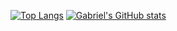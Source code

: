[![Top Langs](https://github-readme-stats.vercel.app/api/top-langs/?username=gabrielkrneiro&hide=php&layout=compact)](https://github.com/gabrielkrneiro/github-readme-stats)
[![Gabriel's GitHub stats](https://github-readme-stats.vercel.app/api?username=gabrielkrneiro)](https://github.com/gabrielkrneiro/github-readme-stats)

